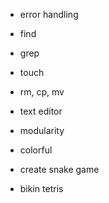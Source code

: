 - error handling
- find
- grep
- touch
- rm, cp, mv
- text editor
- modularity
- colorful

- create snake game
- bikin tetris
